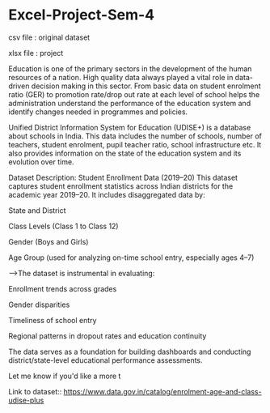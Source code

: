 # Excel-Project-Sem-4
csv file : original dataset

xlsx file : project

Education is one of the primary sectors in the development of the human resources of a nation. High quality data always played a vital role in data-driven decision making in this sector. From basic data on student enrolment ratio (GER) to promotion rate/drop out rate at each level of school helps the administration understand the performance of the education system and identify changes needed in programmes and policies.

Unified District Information System for Education (UDISE+) is a database about schools in India.  This data includes the number of schools, number of teachers, student enrolment, pupil teacher ratio, school infrastructure etc. It also provides information on the state of the education system and its evolution over time.

Dataset Description: Student Enrollment Data (2019–20)
This dataset captures student enrollment statistics across Indian districts for the academic year 2019–20. It includes disaggregated data by:

State and District

Class Levels (Class 1 to Class 12)

Gender (Boys and Girls)

Age Group (used for analyzing on-time school entry, especially ages 4–7)

-->The dataset is instrumental in evaluating:

Enrollment trends across grades

Gender disparities

Timeliness of school entry

Regional patterns in dropout rates and education continuity

The data serves as a foundation for building dashboards and conducting district/state-level educational performance assessments.

Let me know if you'd like a more t

Link to dataset:: https://www.data.gov.in/catalog/enrolment-age-and-class-udise-plus

